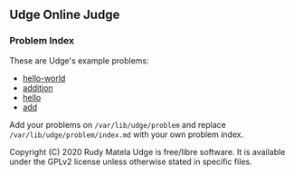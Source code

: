 Udge Online Judge
-----------------

### Problem Index

These are Udge's example problems:

* [hello-world](/hello-world)
* [addition](/addition)
* [hello](/hello)
* [add](/add)

Add your problems on `/var/lib/udge/problem` and
replace `/var/lib/udge/problem/index.md` with your own problem index.

Copyright (C) 2020  Rudy Matela
Udge is free/libre software.
It is available under the GPLv2 license
unless otherwise stated in specific files.
